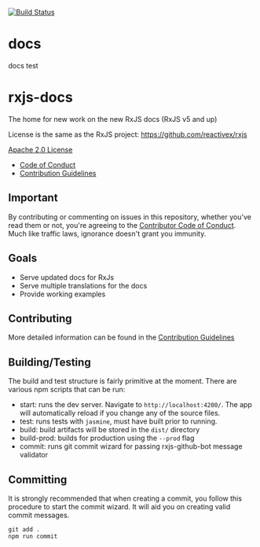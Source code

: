 [![Build Status](https://travis-ci.org/ReactiveX/rxjs-docs.svg?branch=master)](https://travis-ci.org/ReactiveX/rxjs-docs)

# docs
docs test

# rxjs-docs
The home for new work on the new RxJS docs (RxJS v5 and up)

License is the same as the RxJS project: https://github.com/reactivex/rxjs

[Apache 2.0 License](LICENSE.txt)
- [Code of Conduct](CODE_OF_CONDUCT.md)
- [Contribution Guidelines](CONTRIBUTING.md)

## Important

By contributing or commenting on issues in this repository, whether you've read them or not, you're agreeing to the [Contributor Code of Conduct](CODE_OF_CONDUCT.md). Much like traffic laws, ignorance doesn't grant you immunity.

## Goals

- Serve updated docs for RxJs
- Serve multiple translations for the docs
- Provide working examples

## Contributing

More detailed information can be found in the [Contribution Guidelines](CONTRIBUTING.md)

## Building/Testing

The build and test structure is fairly primitive at the moment. There are various npm scripts that can be run:

- start: runs the dev server. Navigate to `http://localhost:4200/`. The app will automatically reload if you change any of the source files.
- test: runs tests with `jasmine`, must have built prior to running.
- build: build artifacts will be stored in the `dist/` directory
- build-prod: builds for production using the `--prod` flag
- commit: runs git commit wizard for passing rxjs-github-bot message validator

## Committing
It is strongly recommended that when creating a commit, you follow this procedure to start the commit wizard. It will aid you on creating valid commit messages.

```shell
git add .
npm run commit
```
